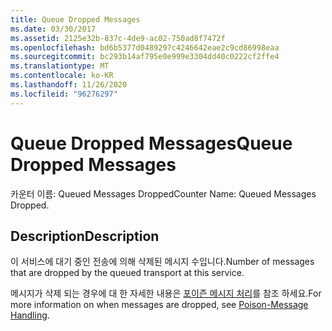 ```yaml
---
title: Queue Dropped Messages
ms.date: 03/30/2017
ms.assetid: 2125e32b-837c-4de9-ac02-750ad8f7472f
ms.openlocfilehash: bd6b5377d0489297c4246642eae2c9cd86998eaa
ms.sourcegitcommit: bc293b14af795e0e999e3304dd40c0222cf2ffe4
ms.translationtype: MT
ms.contentlocale: ko-KR
ms.lasthandoff: 11/26/2020
ms.locfileid: "96276297"
---
```

# <a name="queue-dropped-messages"></a><span data-ttu-id="d4d25-102">Queue Dropped Messages</span><span class="sxs-lookup"><span data-stu-id="d4d25-102">Queue Dropped Messages</span></span>

<span data-ttu-id="d4d25-103">카운터 이름: Queued Messages Dropped</span><span class="sxs-lookup"><span data-stu-id="d4d25-103">Counter Name: Queued Messages Dropped.</span></span>  
  
## <a name="description"></a><span data-ttu-id="d4d25-104">Description</span><span class="sxs-lookup"><span data-stu-id="d4d25-104">Description</span></span>  

 <span data-ttu-id="d4d25-105">이 서비스에 대기 중인 전송에 의해 삭제된 메시지 수입니다.</span><span class="sxs-lookup"><span data-stu-id="d4d25-105">Number of messages that are dropped by the queued transport at this service.</span></span>  
  
 <span data-ttu-id="d4d25-106">메시지가 삭제 되는 경우에 대 한 자세한 내용은 [포이즌 메시지 처리](../../feature-details/poison-message-handling.md)를 참조 하세요.</span><span class="sxs-lookup"><span data-stu-id="d4d25-106">For more information on when messages are dropped, see [Poison-Message Handling](../../feature-details/poison-message-handling.md).</span></span>
